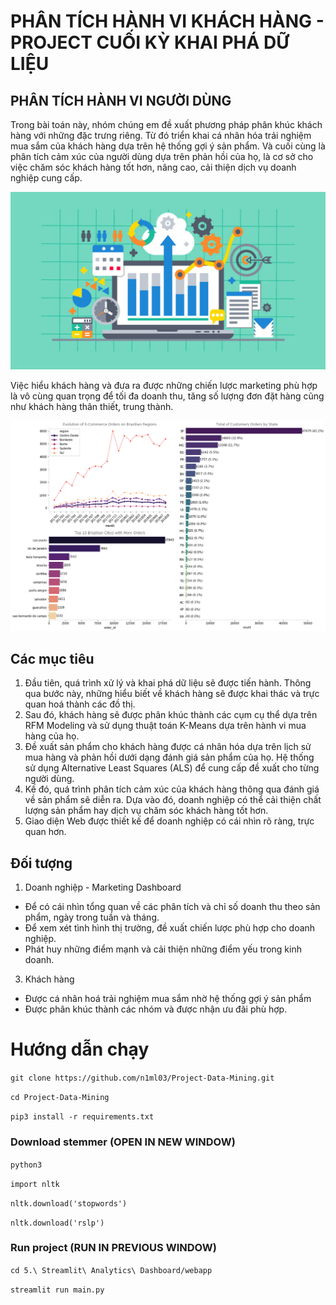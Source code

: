 # PHÂN TÍCH HÀNH VI KHÁCH HÀNG - PROJECT CUỐI KỲ KHAI PHÁ DỮ LIỆU


## PHÂN TÍCH HÀNH VI NGƯỜI DÙNG

Trong bài toán này, nhóm chúng em đề xuất phương pháp phân khúc khách hàng với những đặc trưng riêng. Từ đó triển khai cá nhân hóa trải nghiệm mua sắm của khách hàng dựa trên hệ thống gợi ý sản phẩm. Và cuối cùng là phân tích cảm xúc của người dùng dựa trên phản hồi của họ, là cơ sở cho việc chăm sóc khách hàng tốt hơn, nâng cao, cải thiện dịch vụ doanh nghiệp cung cấp.

![Olist](Images/marketing-analytics-featured-image.jpg)

Việc hiểu khách hàng và đưa ra được những chiến lược marketing phù hợp là vô cùng quan trọng để tối đa doanh thu, tăng số lượng đơn đặt hàng cũng như khách hàng thân thiết, trung thành. 

![geo](Images/regions.png)

## Các mục tiêu

1. Đầu tiên, quá trình xử lý và khai phá dữ liệu sẽ được tiến hành. Thông qua bước này, những hiểu biết về khách hàng sẽ được khai thác và trực quan hoá thành các đồ thị.
2. Sau đó, khách hàng sẽ được phân khúc thành các cụm cụ thể dựa trên RFM Modeling và sử dụng thuật toán K-Means dựa trên hành vi mua hàng của họ. 
3. Đề xuất sản phẩm cho khách hàng được cá nhân hóa dựa trên lịch sử mua hàng và phản hồi dưới dạng đánh giá sản phẩm của họ. Hệ thống sử dụng Alternative Least Squares (ALS) để cung cấp đề xuất cho từng người dùng.
4. Kế đó, quá trình phân tích cảm xúc của khách hàng thông qua đánh giá về sản phẩm sẽ diễn ra. Dựa vào đó, doanh nghiệp có thể cải thiện chất lượng sản phẩm hay dịch vụ chăm sóc khách hàng tốt hơn.
5. Giao diện Web được thiết kế để doanh nghiệp có cái nhìn rõ ràng, trực quan hơn.

## Đối tượng

1. Doanh nghiệp - Marketing Dashboard 
* Để có cái nhìn tổng quan về các phân tích và chỉ số doanh thu theo sản phẩm, ngày trong tuần và tháng. 
* Để xem xét tình hình thị trường, đề xuất chiến lược phù hợp cho doanh nghiệp.
* Phát huy những điểm mạnh và cải thiện những điểm yếu trong kinh doanh.

3. Khách hàng
* Được cá nhân hoá trải nghiệm mua sắm nhờ hệ thống gợi ý sản phẩm 
* Được phân khúc thành các nhóm và được nhận ưu đãi phù hợp.

# Hướng dẫn chạy

`git clone https://github.com/n1ml03/Project-Data-Mining.git`

`cd Project-Data-Mining`

`pip3 install -r requirements.txt`

### Download stemmer (OPEN IN NEW WINDOW)

`python3`

`import nltk`

`nltk.download('stopwords')`

`nltk.download('rslp')`

### Run project (RUN IN PREVIOUS WINDOW)

`cd 5.\ Streamlit\ Analytics\ Dashboard/webapp`

`streamlit run main.py`



